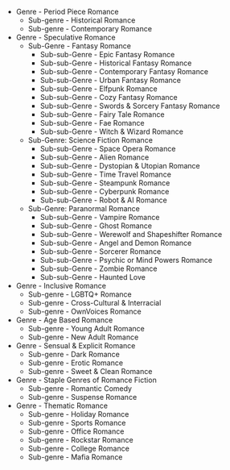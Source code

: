 - Genre - Period Piece Romance
    - Sub-genre - Historical Romance
    - Sub-genre - Contemporary Romance
- Genre - Speculative Romance
	- Sub-Genre - Fantasy Romance
		- Sub-sub-Genre - Epic Fantasy Romance
		- Sub-sub-Genre - Historical Fantasy Romance
		- Sub-sub-Genre - Contemporary Fantasy Romance
		- Sub-sub-Genre - Urban Fantasy Romance
		- Sub-sub-Genre - Elfpunk Romance
		- Sub-sub-Genre - Cozy Fantasy Romance
		- Sub-sub-Genre - Swords & Sorcery Fantasy Romance
		- Sub-sub-Genre - Fairy Tale Romance
		- Sub-sub-Genre - Fae Romance
		- Sub-sub-Genre - Witch & Wizard Romance
    - Sub-Genre: Science Fiction Romance
		- Sub-sub-Genre - Space Opera Romance
		- Sub-sub-Genre - Alien Romance
		- Sub-sub-Genre - Dystopian & Utopian Romance
		- Sub-sub-Genre - Time Travel Romance
		- Sub-sub-Genre - Steampunk Romance
		- Sub-sub-Genre - Cyberpunk Romance
		- Sub-sub-Genre - Robot & AI Romance
    - Sub-Genre: Paranormal Romance
		- Sub-sub-Genre - Vampire Romance
		- Sub-sub-Genre - Ghost Romance
		- Sub-sub-Genre - Werewolf and Shapeshifter Romance
		- Sub-sub-Genre - Angel and Demon Romance
		- Sub-sub-Genre - Sorcerer Romance
		- Sub-sub-Genre - Psychic or Mind Powers Romance
		- Sub-sub-Genre - Zombie Romance
		- Sub-sub-Genre - Haunted Love
- Genre - Inclusive Romance
	- Sub-genre - LGBTQ+ Romance
	- Sub-genre - Cross-Cultural & Interracial
	- Sub-genre - OwnVoices Romance
- Genre - Age Based Romance
    - Sub-genre - Young Adult Romance
    - Sub-genre - New Adult Romance
- Genre - Sensual & Explicit Romance
    - Sub-genre - Dark Romance
    - Sub-genre - Erotic Romance
    - Sub-genre - Sweet & Clean Romance
- Genre - Staple Genres of Romance Fiction
    - Sub-genre - Romantic Comedy
    - Sub-genre - Suspense Romance
- Genre - Thematic Romance
    - Sub-genre - Holiday Romance
    - Sub-genre - Sports Romance
    - Sub-genre - Office Romance
    - Sub-genre - Rockstar Romance
    - Sub-genre - College Romance
    - Sub-genre - Mafia Romance